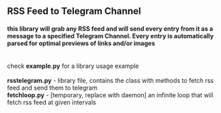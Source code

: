 <h2>RSS Feed to Telegram Channel</h2>
<h4>this library will grab any RSS feed and will send every entry from it as a message to a specified Telegram Channel. Every entry is automatically parsed for optimal previews of links and/or images</h4>
<br>
check <b>example.py</b> for a library usage example
<br><br>
<b>rsstelegram.py</b> - library file, contains the class with methods to fetch rss feed and send them to telegram<br>
<b>fetchloop.py</b> - [temporary, replace with daemon] an infinite loop that will fetch rss feed at given intervals<br>

